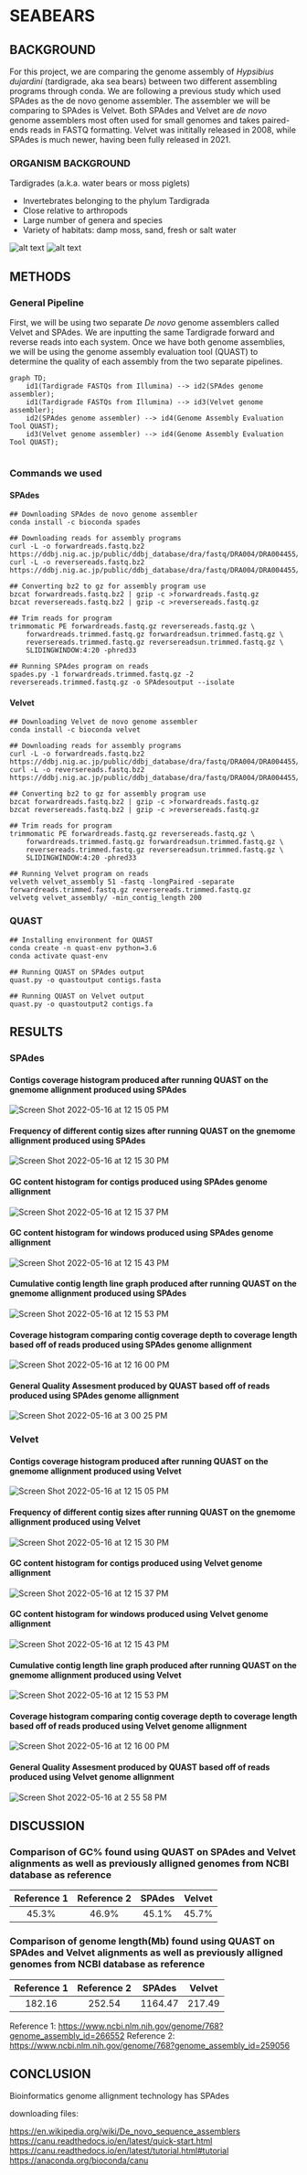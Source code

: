 # SEABEARS


## BACKGROUND
For this project, we are comparing the genome assembly of _Hypsibius dujardini_ (tardigrade, aka sea bears) between two different assembling programs through conda. We are following a previous study which used SPAdes as the de novo genome assembler. The assembler we will be comparing to SPAdes is Velvet. Both SPAdes and Velvet are _de novo_ genome assemblers most often used for small genomes and takes paired-ends reads in FASTQ formatting. Velvet was inititally released in 2008, while SPAdes is much newer, having been fully released in 2021. 

### ORGANISM BACKGROUND
Tardigrades (a.k.a. water bears or moss piglets)
- Invertebrates belonging to the phylum Tardigrada
- Close relative to arthropods
- Large number of genera and species
- Variety of habitats: damp moss, sand, fresh or salt water


![alt text](https://i.natgeofe.com/n/7d80b867-3977-4f36-8d33-b64ad03431d9/01-tardigrades-sciencesource_ss2437867.jpg)
![alt text](https://static.wikia.nocookie.net/non-aliencreatures/images/1/12/SeaBear.png/revision/latest?cb=20140923150713)


## METHODS
### General Pipeline
First, we will be using two separate _De novo_ genome assemblers called Velvet and SPAdes. We are inputting the same Tardigrade forward and reverse reads into each system. Once we have both genome assemblies, we will be using the genome assembly evaluation tool (QUAST) to determine the quality of each assembly from the two separate pipelines.  

```mermaid
graph TD;
    id1(Tardigrade FASTQs from Illumina) --> id2(SPAdes genome assembler);
    id1(Tardigrade FASTQs from Illumina) --> id3(Velvet genome assembler);
    id2(SPAdes genome assembler) --> id4(Genome Assembly Evaluation Tool QUAST);
    id3(Velvet genome assembler) --> id4(Genome Assembly Evaluation Tool QUAST);
    
```
### Commands we used

#### SPAdes
```
## Downloading SPAdes de novo genome assembler
conda install -c bioconda spades

## Downloading reads for assembly programs
curl -L -o forwardreads.fastq.bz2 https://ddbj.nig.ac.jp/public/ddbj_database/dra/fastq/DRA004/DRA004455/DRX049724/DRR055040_1.fastq.bz2
curl -L -o reversereads.fastq.bz2 https://ddbj.nig.ac.jp/public/ddbj_database/dra/fastq/DRA004/DRA004455/DRX049724/DRR055040_2.fastq.bz2

## Converting bz2 to gz for assembly program use
bzcat forwardreads.fastq.bz2 | gzip -c >forwardreads.fastq.gz
bzcat reversereads.fastq.bz2 | gzip -c >reversereads.fastq.gz

## Trim reads for program
trimmomatic PE forwardreads.fastq.gz reversereads.fastq.gz \
    forwardreads.trimmed.fastq.gz forwardreadsun.trimmed.fastq.gz \
    reversereads.trimmed.fastq.gz reversereadsun.trimmed.fastq.gz \
    SLIDINGWINDOW:4:20 -phred33
    
## Running SPAdes program on reads
spades.py -1 forwardreads.trimmed.fastq.gz -2 reversereads.trimmed.fastq.gz -o SPAdesoutput --isolate

```
#### Velvet
```
## Downloading Velvet de novo genome assembler
conda install -c bioconda velvet

## Downloading reads for assembly programs
curl -L -o forwardreads.fastq.bz2 https://ddbj.nig.ac.jp/public/ddbj_database/dra/fastq/DRA004/DRA004455/DRX049724/DRR055040_1.fastq.bz2
curl -L -o reversereads.fastq.bz2 https://ddbj.nig.ac.jp/public/ddbj_database/dra/fastq/DRA004/DRA004455/DRX049724/DRR055040_2.fastq.bz2

## Converting bz2 to gz for assembly program use
bzcat forwardreads.fastq.bz2 | gzip -c >forwardreads.fastq.gz
bzcat reversereads.fastq.bz2 | gzip -c >reversereads.fastq.gz

## Trim reads for program
trimmomatic PE forwardreads.fastq.gz reversereads.fastq.gz \
    forwardreads.trimmed.fastq.gz forwardreadsun.trimmed.fastq.gz \
    reversereads.trimmed.fastq.gz reversereadsun.trimmed.fastq.gz \
    SLIDINGWINDOW:4:20 -phred33
    
## Running Velvet program on reads
velveth velvet_assembly 51 -fastq -longPaired -separate forwardreads.trimmed.fastq.gz reversereads.trimmed.fastq.gz
velvetg velvet_assembly/ -min_contig_length 200

```

### QUAST
```
## Installing environment for QUAST
conda create -n quast-env python=3.6
conda activate quast-env

## Running QUAST on SPAdes output
quast.py -o quastoutput contigs.fasta

## Running QUAST on Velvet output
quast.py -o quastoutput2 contigs.fa
```

## RESULTS
### SPAdes
#### Contigs coverage histogram produced after running QUAST on the gnemome allignment produced using SPAdes
![Screen Shot 2022-05-16 at 12 15 05 PM](https://user-images.githubusercontent.com/103778088/168637962-8166970a-97db-44b4-8035-37359151517f.png)

#### Frequency of different contig sizes after running QUAST on the gnemome allignment produced using SPAdes
![Screen Shot 2022-05-16 at 12 15 30 PM](https://user-images.githubusercontent.com/103778088/168637964-932091fe-4b93-4b39-a1aa-684dd4d7a98d.png)

#### GC content histogram for contigs produced using SPAdes genome allignment
![Screen Shot 2022-05-16 at 12 15 37 PM](https://user-images.githubusercontent.com/103778088/168637966-8f12e969-602e-423d-991b-f4de1acef980.png)

#### GC content histogram for windows produced using SPAdes genome allignment
![Screen Shot 2022-05-16 at 12 15 43 PM](https://user-images.githubusercontent.com/103778088/168637967-a38b535a-1d6b-4ebc-8102-ae113146a07f.png)

#### Cumulative contig length line graph produced after running QUAST on the gnemome allignment produced using SPAdes
![Screen Shot 2022-05-16 at 12 15 53 PM](https://user-images.githubusercontent.com/103778088/168637968-8863790a-28d0-463d-859d-adb3f4085cd4.png)

#### Coverage histogram comparing contig coverage depth to coverage length based off of reads produced using SPAdes genome allignment
![Screen Shot 2022-05-16 at 12 16 00 PM](https://user-images.githubusercontent.com/103778088/168637970-c67ca16f-1090-4c96-ba91-56667be51e69.png)

#### General Quality Assesment produced by QUAST based off of reads produced using SPAdes genome allignment
![Screen Shot 2022-05-16 at 3 00 25 PM](https://user-images.githubusercontent.com/103778088/168663474-dde09df1-5d9a-4b98-bc9d-42f52541b653.png)

### Velvet

#### Contigs coverage histogram produced after running QUAST on the gnemome allignment produced using Velvet
![Screen Shot 2022-05-16 at 12 15 05 PM](https://user-images.githubusercontent.com/103778088/168662167-b270e0db-0dfc-47ee-a52f-84fc90c0ec6f.png)

#### Frequency of different contig sizes after running QUAST on the gnemome allignment produced using Velvet
![Screen Shot 2022-05-16 at 12 15 30 PM](https://user-images.githubusercontent.com/103778088/168662165-26514a8b-32f5-4732-b1c4-de88269dac6d.png)

#### GC content histogram for contigs produced using Velvet genome allignment
![Screen Shot 2022-05-16 at 12 15 37 PM](https://user-images.githubusercontent.com/103778088/168662164-bd484a06-8733-4c65-9d38-7d9ddfc5a05b.png)

#### GC content histogram for windows produced using Velvet genome allignment
![Screen Shot 2022-05-16 at 12 15 43 PM](https://user-images.githubusercontent.com/103778088/168662161-38f50146-f491-49e0-b501-ebf74e91edb4.png)

#### Cumulative contig length line graph produced after running QUAST on the gnemome allignment produced using Velvet
![Screen Shot 2022-05-16 at 12 15 53 PM](https://user-images.githubusercontent.com/103778088/168662159-9cb28561-db7d-437a-a408-61a02c7dfc60.png)

#### Coverage histogram comparing contig coverage depth to coverage length based off of reads produced using Velvet genome allignment
![Screen Shot 2022-05-16 at 12 16 00 PM](https://user-images.githubusercontent.com/103778088/168662158-4090ac6a-72ad-4c41-ae8c-8902b2f86b69.png)

#### General Quality Assesment produced by QUAST based off of reads produced using Velvet genome allignment
![Screen Shot 2022-05-16 at 2 55 58 PM](https://user-images.githubusercontent.com/103778088/168663016-d0da52c2-33af-4cde-8016-2f496b722a82.png)

## DISCUSSION

### Comparison of GC% found using QUAST on SPAdes and Velvet alignments as well as previously alligned genomes from NCBI database as reference

| Reference 1  |  Reference 2  | SPAdes |  Velvet |
| :---: | :---: | :---: | :---: |
| 45.3%  | 46.9% | 45.1%  | 45.7%  |

### Comparison of genome length(Mb) found using QUAST on SPAdes and Velvet alignments as well as previously alligned genomes from NCBI database as reference

| Reference 1  |  Reference 2  | SPAdes |  Velvet |
| :---: | :---: | :---: | :---: |
| 182.16  | 252.54 |  1164.47 | 217.49  | 

Reference 1:
https://www.ncbi.nlm.nih.gov/genome/768?genome_assembly_id=266552
Reference 2:
https://www.ncbi.nlm.nih.gov/genome/768?genome_assembly_id=259056

## CONCLUSION
Bioinformatics genome allignment technology has 
SPAdes



downloading files: 

https://en.wikipedia.org/wiki/De_novo_sequence_assemblers
https://canu.readthedocs.io/en/latest/quick-start.html
https://canu.readthedocs.io/en/latest/tutorial.html#tutorial
https://anaconda.org/bioconda/canu
